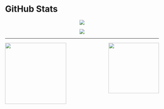# GitHub Stats
<p align="center">
  <a href="https://github.com/DenverCoder1/readme-typing-svg"><img src="https://readme-typing-svg.herokuapp.com/?lines=BSTU%20student;Novice%20developer&font=Fira%20Code&center=true&width=440&height=45&color=ffff&vCenter=true&size=22"></a>
</p>
<p align="center">
  <a href="https://www.codewars.com/users/Chamster">
    <img src="https://www.codewars.com/users/Chamster/badges/large">
  </a>
</p>
<hr>
<div align="center">
  <a href="https://github.com/Chamsterr">
    <img align="left"src="https://github-readme-stats.vercel.app/api/top-langs/?username=chamsterr&layout=compact&theme=dark&langs_count=10" height="200px" />
  </a>
  <a href="https://github.com/Chamsterr">
    <img align="right" src="https://github-readme-stats.vercel.app/api?username=chamsterr&theme=dark" height="165px"/>
  </a>
<div>

